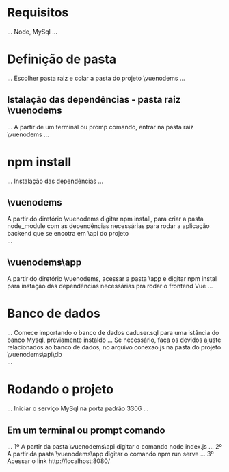 # Requisitos
...
Node, MySql
...

 # Definição de pasta
...
Escolher pasta raiz e colar a pasta do projeto \vuenodems
...
## Istalação das dependências - pasta raiz \vuenodems
...
A partir de um terminal ou promp comando, entrar na pasta raiz \vuenodems
...
# npm install
...
Instalação das dependências
...
## \vuenodems   
A partir do diretório \vuenodems digitar npm install, para criar a pasta node_module com as dependências necessárias para rodar a aplicação backend que se encotra em \api do projeto  
...
## \vuenodems\app
A partir do diretório \vuenodems, acessar a pasta \app e
digitar npm instal para instação das dependências necessárias pra rodar o frontend Vue
...
# Banco de dados
...
Comece importando o banco de dados caduser.sql para uma istância do banco Mysql, previamente instaldo
...
Se necessário, faça os devidos ajuste relacionados ao banco de dados, no arquivo conexao.js na pasta do projeto \vuenodems\api\db\
...
# Rodando o projeto
...
Iniciar o serviço MySql na porta padrão 3306
...
## Em um terminal ou prompt comando
...
1º A partir da pasta \vuenodems\api digitar o comando node index.js
...
2º A partir da pasta \vuenodems\app digitar o comando npm run serve
...
3º Acessar o link http://localhost:8080/
